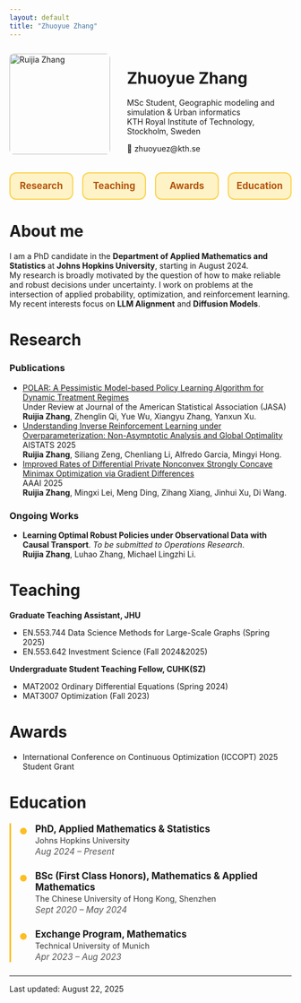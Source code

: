 ```yaml
---
layout: default
title: "Zhuoyue Zhang"
---
```


<div style="display:flex; align-items:center; gap:30px;">

  <!-- 左边头像 -->
  <img src="/assets/img/IMG_7756.JPG" alt="Ruijia Zhang" width="180" style="border-radius:8px;">

  <!-- 右边文字 -->
  <div>
    <h1>Zhuoyue Zhang</h1>
    <p>MSc Student, Geographic modeling and simulation & Urban informatics<br>
    KTH Royal Institute of Technology, Stockholm, Sweden</p> 
    <p>📧 zhuoyuez@kth.se  
  </div>

</div>

<!-- Nav -->
<style>
  .navbar{
    display:grid;
    grid-template-columns: repeat(4, minmax(0,1fr)); /* 四个按钮均分整行 */
    gap:16px;
    margin:20px 0 28px;
  }
  .navbar a{
    display:block;
    text-align:center;
    padding:14px 0;
    border:2px solid #fcd34d;       /* 金黄描边 */
    border-radius:12px;
    background:#fef3c7;              /* 浅黄底 */
    color:#b45309 !important;        /* 深琥珀字色 */
    text-decoration:none !important; /* 去掉下划线 */
    font-weight:700;
    font-size:1.05rem;
    line-height:1;
    transition:all .2s ease;
  }
  .navbar a:hover{
    background:#fde68a;
    transform:translateY(-2px);
    box-shadow:0 4px 12px rgba(249,115,22,.15);
  }
  /* 小屏自适应：手机上两列 */
  @media (max-width: 640px){
    .navbar{ grid-template-columns: repeat(2, minmax(0,1fr)); }
  }
</style>

<div class="navbar">
  <a href="#research">Research</a>
  <a href="#teaching">Teaching</a>
  <a href="#awards">Awards</a>
  <a href="#education">Education</a>
</div>

# About me
I am a PhD candidate in the **Department of Applied Mathematics and Statistics** at **Johns Hopkins University**, starting in August 2024.  
My research is broadly motivated by the question of how to make reliable and robust decisions under uncertainty. I work on problems at the intersection of applied probability, optimization, and reinforcement learning. My recent interests focus on **LLM Alignment** and **Diffusion Models**.

# Research

### Publications

<style>
  /* 只作用于 Publications */
  main .pubs a.pub-link,
  main .pubs a.pub-link:visited{
    color:#3399ff !important;        /* 浅蓝 */
    text-decoration:none !important;
    font-weight:700;
  }
  main .pubs a.pub-link:hover{
    color:#0066cc !important;        /* 悬停稍深 */
    text-decoration:underline !important;
  }
  main .pubs{ margin: 8px 0 0; padding-left: 1.2rem; }
  main .pubs li{ margin: 0 0 16px 0; }
  main .pubs .venue{ font-style: italic; }
  main .pubs .authors{ display:block; margin-top:2px; }
</style>

<ul class="pubs">
  <li>
    <a class="pub-link" href="https://arxiv.org/abs/2506.20406">
      POLAR: A Pessimistic Model-based Policy Learning Algorithm for Dynamic Treatment Regimes
    </a><br>
    <span class="venue">Under Review at Journal of the American Statistical Association (JASA)</span><br>
    <span class="authors"><strong>Ruijia Zhang</strong>, Zhenglin Qi, Yue Wu, Xiangyu Zhang, Yanxun Xu.</span>
  </li>

  <li>
    <a class="pub-link" href="https://arxiv.org/abs/2503.17865">
      Understanding Inverse Reinforcement Learning under Overparameterization: Non-Asymptotic Analysis and Global Optimality
    </a><br>
    <span class="venue">AISTATS 2025</span><br>
    <span class="authors"><strong>Ruijia Zhang</strong>, Siliang Zeng, Chenliang Li, Alfredo Garcia, Mingyi Hong.</span>
  </li>

  <li>
    <a class="pub-link" href="https://arxiv.org/abs/2503.18317">
      Improved Rates of Differential Private Nonconvex Strongly Concave Minimax Optimization via Gradient Differences
    </a><br>
    <span class="venue">AAAI 2025</span><br>
    <span class="authors"><strong>Ruijia Zhang</strong>, Mingxi Lei, Meng Ding, Zihang Xiang, Jinhui Xu, Di Wang.</span>
  </li>
</ul>

### Ongoing Works
- **Learning Optimal Robust Policies under Observational Data with Causal Transport**. *To be submitted to Operations Research*.  
  **Ruijia Zhang**, Luhao Zhang, Michael Lingzhi Li.

# Teaching
**Graduate Teaching Assistant, JHU**
- EN.553.744 Data Science Methods for Large-Scale Graphs (Spring 2025)
- EN.553.642 Investment Science (Fall 2024&2025)

**Undergraduate Student Teaching Fellow, CUHK(SZ)**
- MAT2002 Ordinary Differential Equations (Spring 2024)
- MAT3007 Optimization (Fall 2023)

# Awards
- International Conference on Continuous Optimization (ICCOPT) 2025 Student Grant 

# Education

<style>
  .edu-timeline {
    margin: 20px 0;
    padding-left: 25px;
    border-left: 3px solid #fbbf24; /* 金黄色竖线 */
  }
  .edu-item {
    position: relative;
    margin-bottom: 24px;
    padding-left: 18px;
  }
  .edu-item::before {
    content: "";
    position: absolute;
    left: -11px;
    top: 6px;
    width: 12px;
    height: 12px;
    background: #fbbf24;
    border-radius: 50%;
    border: 2px solid #fff;
  }
  .edu-degree {
    font-weight: 700;
    font-size: 1.05rem;
    margin-bottom: 2px;
  }
  .edu-school {
    color: #333;
    margin-bottom: 2px;
  }
  .edu-dates {
    font-style: italic;
    color: #555;
    font-size: 0.95rem;
  }
</style>

<div class="edu-timeline">

  <div class="edu-item">
    <div class="edu-degree">PhD, Applied Mathematics &amp; Statistics</div>
    <div class="edu-school">Johns Hopkins University</div>
    <div class="edu-dates">Aug 2024 – Present</div>
  </div>

  <div class="edu-item">
    <div class="edu-degree">BSc (First Class Honors), Mathematics &amp; Applied Mathematics</div>
    <div class="edu-school">The Chinese University of Hong Kong, Shenzhen</div>
    <div class="edu-dates">Sept 2020 – May 2024</div>
  </div>

  <div class="edu-item">
    <div class="edu-degree">Exchange Program, Mathematics</div>
    <div class="edu-school">Technical University of Munich</div>
    <div class="edu-dates">Apr 2023 – Aug 2023</div>
  </div>

</div>



<hr>
<div class="small">Last updated: August 22, 2025</div>
